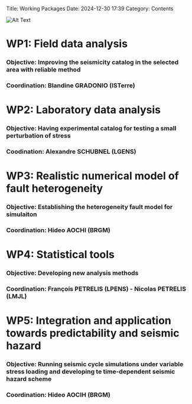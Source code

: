 Title: Working Packages
Date: 2024-12-30 17:39
Category: Contents


![Alt Text]({static}/images/Prems_WPs.jpg)


WP1: Field data analysis
========================
###  Objective: Improving the seismicity catalog in the selected area with reliable method

### Coordination: Blandine GRADONIO (ISTerre)


WP2: Laboratory data analysis
=============================

### Objective: Having experimental catalog for testing a small perturbation of stress

### Coodination: Alexandre SCHUBNEL (LGENS)


WP3: Realistic numerical model of fault heterogeneity
=====================================================

### Objective: Establishing the heterogeneity fault model for simulaiton

### Coordination: Hideo AOCHI (BRGM)

WP4: Statistical tools
======================

### Objective: Developing new analysis methods

### Coordination: François PETRELIS (LPENS) - Nicolas PETRELIS (LMJL)


WP5: Integration and application towards predictability and seismic hazard
==========================================================================


### Objective: Running seismic cycle simulations under variable stress loading and developing te time-dependent seismic hazard scheme

### Coordination: Hideo AOCIH (BRGM)




